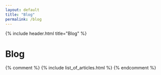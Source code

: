 ```yaml
---
layout: default
title: "Blog"
permalink: /blog
---
```


{% include header.html 
   title="Blog" 
%}
# Blog

{% comment %}
{% include list_of_articles.html %}
{% endcomment %}
